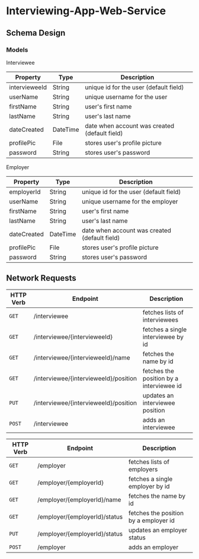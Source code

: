 # Interviewing-App-Web-Service

## Schema Design

### Models

Interviewee

| Property  | Type | Description |
| ------------- | ------------- | -------------|
| intervieweeId | String | unique id for the user (default field) |
| userName | String  | unique username for the user |
| firstName  | String  | user's first name |
| lastName  | String  | user's last name |
| dateCreated | DateTime  | date when account was created (default field) |
| profilePic | File  | stores user's profile picture |
| password  | String  | stores user's password |
    
Employer

| Property  | Type | Description |
| ------------- | ------------- | -------------|
| employerId | String | unique id for the user (default field) |
| userName | String  | unique username for the employer |
| firstName  | String  | user's first name |
| lastName  | String  | user's last name |
| dateCreated | DateTime  | date when account was created (default field) |
| profilePic | File  | stores user's profile picture |
| password  | String  | stores user's password |

## Network Requests

|HTTP Verb | Endpoint | Description |
|--------------|--------------|------------|
| `GET` | /interviewee | fetches lists of interviewees|
| `GET` | /interviewee/{intervieweeId} | fetches a single interviewee by id |
| `GET` | /interviewee/{intervieweeId}/name | fetches the name by id |
| `GET` | /interviewee/{intervieweeId}/position | fetches the position by a interviewee id |
| `PUT` | /interviewee/{intervieweeId}/position | updates an interviewee position |
| `POST` | /interviewee | adds an interviewee |
    
| HTTP Verb | Endpoint | Description
   ----------|-----------|------------
| `GET` | /employer | fetches lists of employers |
| `GET` | /employer/{employerId} | fetches a single employer by id |
| `GET` | /employer/{employerId}/name | fetches the name by id |
| `GET` | /employer/{employerId}/status | fetches the position by a employer id |
| `PUT` | /employer/{employerId}/status | updates an employer status |
| `POST` | /employer | adds an employer |
